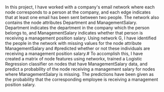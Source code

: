 In this project, I have worked with a company's email network where each node corresponds to a person at the company, and each edge indicates that at least one email has been sent between two people.
The network also contains the node attributes Department and ManagementSalary.
Department indicates the department in the company which the person belongs to, and ManagementSalary indicates whether that person is receiving a management position salary.
Using network G, I have identified the people in the network with missing values for the node attribute ManagementSalary and #predicted whether or not these individuals are receiving a management position salary.#
To accomplish this, I have created a matrix of node features using networkx, trained a Logistic Regression classifier on nodes that have ManagementSalary data, and predict a probability of the node receiving a management salary for nodes where ManagementSalary is missing.
The predictions have been given as the probability that the corresponding employee is receiving a management position salary.
